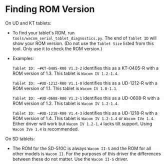 # Finding ROM Version

On UD and KT tablets: 

- To find your tablet's ROM, run `tools/wacom_serial_tablet_diagnostics.py`. The end of `Tablet ID` will show your ROM version. (Do not use the `Tablet Size` listed from this tool. Only use it to check the ROM version.)

- Examples:

    `Tablet ID: ~#KT-0405-R00 V1.3-2` identifies this as a KT-0405-R with a ROM version of 1.3. This tablet is `Wacom IV 1.2-1.4`.

    `Tablet ID: ~#UD-1212-R00 V1.1-0` identifies this as a UD-1212-R with a ROM version of 1.1. This tablet is `Wacom IV 1.0-1.1`.

    `Tablet ID: ~#UD-0608-R00 V1.2-1` identifies this as a UD-0608-R with a ROM version of 1.2. This tablet is `Wacom IV 1.2-1.4`.

    `Tablet ID: ~#UD-1218-R00 V1.4-3` identifies this as a UD-1218-R with a ROM version of 1.4. This tablet is `Wacom IV 1.2-1.4` or `Wacom IVe 1.4`. Either driver will work but `Wacom IV 1.2-1.4` lacks tilt support. Using `Wacom IVe 1.4` is recommended.

On SD tablets: 

- The ROM for the SD-510C is always `Wacom II-S` and the ROM for all other models is `Wacom II`. For the purposes of this driver the differences between these do not matter. Use the `Wacom II-S` driver.